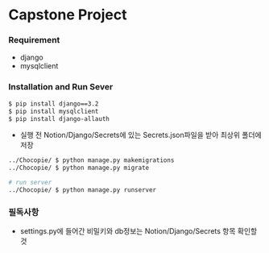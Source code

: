 # Capstone Project

### Requirement
- django
- mysqlclient
### Installation and Run Sever

```bash
$ pip install django==3.2
$ pip install mysqlclient
$ pip install django-allauth
```
- 실행 전 Notion/Django/Secrets에 있는 Secrets.json파일을 받아 최상위 폴더에 저장
```bash
../Chocopie/ $ python manage.py makemigrations
../Chocopie/ $ python manage.py migrate
```

```bash
# run server
../Chocopie/ $ python manage.py runserver
```

### 필독사항

- settings.py에 들어간 비밀키와 db정보는 Notion/Django/Secrets 항목 확인할 것
